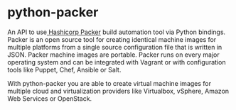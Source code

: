 python-packer
=============

An API to use[ Hashicorp Packer][1] build automation tool via Python bindings.
Packer is an open source tool for creating identical machine images for multiple
platforms from a single source configuration file that is written in JSON.
Packer machine images are portable. Packer runs on every major operating system
and can be integrated with Vagrant or with configuration tools like Puppet,
Chef, Ansible or Salt.

[1]: <https://www.packer.io/intro/index.html>

With python-packer you are able to create virtual machine images for multiple
cloud and virtualization providers like Virtualbox, vSphere, Amazon Web Services
or OpenStack.
